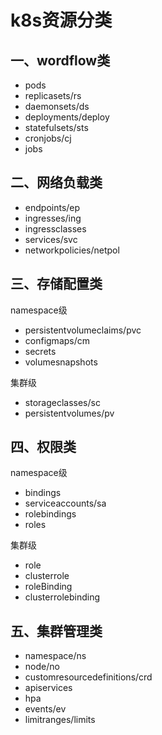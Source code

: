 # k8s资源分类

## 一、wordflow类

- pods
- replicasets/rs
- daemonsets/ds
- deployments/deploy
- statefulsets/sts
- cronjobs/cj
- jobs

## 二、网络负载类

- endpoints/ep
- ingresses/ing
- ingressclasses
- services/svc
- networkpolicies/netpol

## 三、存储配置类

namespace级

- persistentvolumeclaims/pvc
- configmaps/cm
- secrets
- volumesnapshots

集群级

- storageclasses/sc
- persistentvolumes/pv

## 四、权限类

namespace级

- bindings
- serviceaccounts/sa
- rolebindings
- roles

集群级

- role
- clusterrole
- roleBinding
- clusterrolebinding

## 五、集群管理类

- namespace/ns
- node/no
- customresourcedefinitions/crd
- apiservices
- hpa
- events/ev
- limitranges/limits
